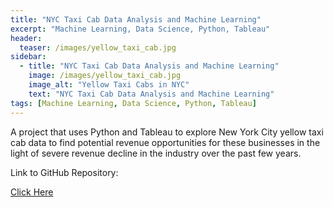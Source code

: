 ```yaml
---
title: "NYC Taxi Cab Data Analysis and Machine Learning"
excerpt: "Machine Learning, Data Science, Python, Tableau"
header:
  teaser: /images/yellow_taxi_cab.jpg
sidebar:
  - title: "NYC Taxi Cab Data Analysis and Machine Learning"
    image: /images/yellow_taxi_cab.jpg
    image_alt: "Yellow Taxi Cabs in NYC"
    text: "NYC Taxi Cab Data Analysis and Machine Learning"
tags: [Machine Learning, Data Science, Python, Tableau]
---
```

A project that uses Python and Tableau to explore New York City yellow taxi cab data to find potential revenue opportunities for these businesses in the light of severe revenue decline in the industry over the past few years.

Link to GitHub Repository:

[Click Here](https://github.com/davidsuffolk/NYC-Taxi-Cab-Analysis-in-Python-and-Tableau)
